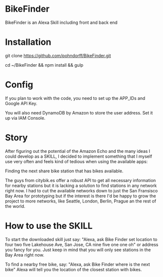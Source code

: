 # BikeFinder
BikeFinder is an Alexa Skill including front and back end

# Installation
git clone https://github.com/pohndorff/BikeFinder.git

cd ~/BikeFinder && npm install && gulp

# Config
If you plan to work with the code, you need to set up the APP_IDs and Google API Key.

You will also need DynamoDB by Amazon to store the user address. Set it up via IAM Console.

# Story
After figuring out the potential of the Amazon Echo and the many ideas I could develop as a SKILL, I decided to implement something that I myself use very often and feels kind of tedious when using the available apps:

Finding the next share bike station that has bikes available.

The guys from citybik.es offer a robust API to get all necessary information for nearby stations but it is lacking a solution to find stations in any network right now.
I had to cut the available networks down to just the San Fransisco Bay Area for prototyping but if the interest is there I'd be happy to grow the project to more networks, like Seattle, London, Berlin, Prague an the rest of the world.

# How to use the SKILL
To start the downloaded skill just say:
"Alexa, ask Bike Finder set location to four two five Lakehouse Ave, San Jose, CA nine five one one oh"
or address you fancy for you. Just keep in mind that you will only see stations in the Bay Area right now.

To find a nearby free bike, say:
"Alexa, ask Bike Finder where is the next bike"
Alexa will tell you the location of the closest station with bikes.

